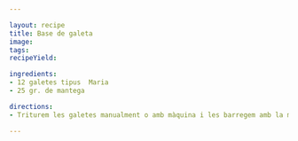 ```yaml
---

layout: recipe
title: Base de galeta
image:
tags: 
recipeYield: 

ingredients:
- 12 galetes tipus  Maria
- 25 gr. de mantega

directions:
- Triturem les galetes manualment o amb màquina i les barregem amb la mantega fosa. Amb la barreja forrem el fons d'un motlle desmuntable de 18 cms de diàmtre,Ho posem a la nevera perquè agafi cos.

---
```

